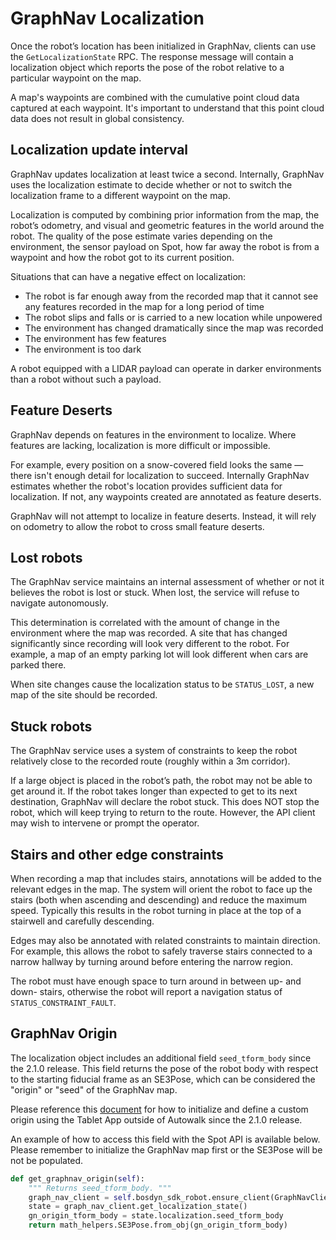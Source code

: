 <!--
Copyright (c) 2021 Boston Dynamics, Inc.  All rights reserved.

Downloading, reproducing, distributing or otherwise using the SDK Software
is subject to the terms and conditions of the Boston Dynamics Software
Development Kit License (20191101-BDSDK-SL).
-->

# GraphNav Localization

Once the robot’s location has been initialized in GraphNav, clients can use the `GetLocalizationState` RPC. The response message will contain a localization object which reports the pose of the robot relative to a particular waypoint on the map.

A map's waypoints are combined with the cumulative point cloud data captured at each waypoint. It's important to understand that this point cloud data does not result in global consistency.


## Localization update interval

GraphNav updates localization at least twice a second. Internally, GraphNav uses the localization estimate to decide whether or not to switch the localization frame to a different waypoint on the map.

Localization is computed by combining prior information from the map, the robot’s odometry, and visual and geometric features in the world around the robot. The quality of the pose estimate varies depending on the environment, the sensor payload on Spot, how far away the robot is from a waypoint and how the robot got to its current position.

Situations that can have a negative effect on localization:


*   The robot is far enough away from the recorded map that it cannot see any features recorded in the map for a long period of time
*   The robot slips and falls or is carried to a new location while unpowered
*   The environment has changed dramatically since the map was recorded
*   The environment has few features
*   The environment is too dark

A robot equipped with a LIDAR payload can operate in darker environments than a robot without such a payload.


## Feature Deserts

GraphNav depends on features in the environment to localize. Where features are lacking, localization is more difficult or impossible.

For example, every position on a snow-covered field looks the same — there isn't enough detail for localization to succeed. Internally GraphNav estimates whether the robot's location provides sufficient data for localization. If not, any waypoints created are annotated as feature deserts.

GraphNav will not attempt to localize in feature deserts. Instead, it will rely on odometry to allow the robot to cross small feature deserts.


## Lost robots

The GraphNav service maintains an internal assessment of whether or not it believes the robot is lost or stuck. When lost, the service will refuse to navigate autonomously.

This determination is correlated with the amount of change in the environment where the map was recorded. A site that has changed significantly since recording will look very different to the robot. For example, a map of an empty parking lot will look different when cars are parked there.

When site changes cause the localization status to be `STATUS_LOST`, a new map of the site should be recorded.


## Stuck robots

The GraphNav service uses a system of constraints to keep the robot relatively close to the recorded route (roughly within a 3m corridor).

If a large object is placed in the robot’s path, the robot may not be able to get around it. If the robot takes longer than expected to get to its next destination, GraphNav will declare the robot stuck. This does NOT stop the robot, which will keep trying to return to the route. However, the API client may wish to intervene or prompt the operator.


## Stairs and other edge constraints

When recording a map that includes stairs, annotations will be added to the relevant edges in the map. The system will orient the robot to face up the stairs (both when ascending and descending) and reduce the maximum speed. Typically this results in the robot turning in place at the top of a stairwell and carefully descending.

Edges may also be annotated with related constraints to maintain direction. For example, this allows the robot to safely traverse stairs connected to a narrow hallway by turning around before entering the narrow region.

The robot must have enough space to turn around in between up- and down- stairs, otherwise the robot will report a navigation status of `STATUS_CONSTRAINT_FAULT`.

## GraphNav Origin
The localization object includes an additional field `seed_tform_body` since the 2.1.0 release. This field returns the pose of the robot body with respect to the starting fiducial frame as an SE3Pose, which can be considered the "origin" or "seed" of the GraphNav map.

Please reference this [document](https://support.bostondynamics.com/s/article/Site-inspection-with-teleoperation) for how to initialize and define a custom origin using the Tablet App outside of Autowalk since the 2.1.0 release. 

An example of how to access this field with the Spot API is available below. Please remember to initialize the GraphNav map first or the SE3Pose will be not be populated.

```python
def get_graphnav_origin(self):
    """ Returns seed_tform_body. """
    graph_nav_client = self.bosdyn_sdk_robot.ensure_client(GraphNavClient.default_service_name)
    state = graph_nav_client.get_localization_state()
    gn_origin_tform_body = state.localization.seed_tform_body
    return math_helpers.SE3Pose.from_obj(gn_origin_tform_body)
```

<!--- image and page reference link definitions --->
[autonomous-top]: Readme.md "Spot SDK: Autonomy, GraphNav, and Missions"
[code-examples]: autonomous_navigation_code_examples.md "Autonomous navigation code examples"
[components]: components_of_autonomous_navigation.md "Components of autonomous navigation"
[typical]: typical_autonomous_navigation_use_case.md "Typical autonomous navigation use cases"
[autonomous-services]: autonomous_navigation_services.md "Autonomous navigation services"
[service]: graphnav_service.md "GraphNav service"
[map-structure]: graphnav_map_structure.md "GraphNav map structure"
[initialization]: initialization.md "Initialization"
[localization]: localization.md "Localization"
[locomotion]: graphnav_and_robot_locomotion.md "GraphNav and robot locomotion"
[missions]: missions_service.md "Missions service"
